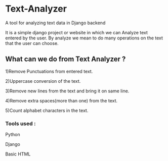 # Text-Analyzer

A tool for analyzing text data in Django backend

It is a simple django project or website in which we can Analyze text entered by the user.
By analyze we mean to do many operations on the text that the user can choose.

## What can we do from Text Analyzer ?

1)Remove Punctuations from entered text.

2)Uppercase conversion of the text.

3)Remove new lines from the text and bring it on same line.

4)Remove extra spaces(more than one) from the text.

5)Count alphabet characters in the text.

### Tools used :

Python

Django

Basic HTML
